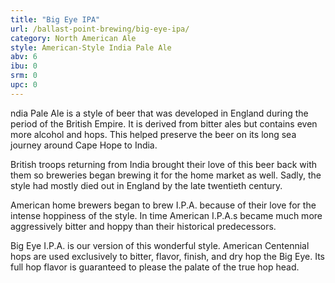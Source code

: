 ```yaml
---
title: "Big Eye IPA"
url: /ballast-point-brewing/big-eye-ipa/
category: North American Ale
style: American-Style India Pale Ale
abv: 6
ibu: 0
srm: 0
upc: 0
---
```

ndia Pale Ale is a style of beer that was developed in England during the period of the British Empire. It is derived from bitter ales but contains even more alcohol and hops. This helped preserve the beer on its long sea journey around Cape Hope to India.

British troops returning from India brought their love of this beer back with them so breweries began brewing it for the home market as well. Sadly, the style had mostly died out in England by the late twentieth century.

American home brewers began to brew I.P.A. because of their love for the intense hoppiness of the style. In time American I.P.A.s became much more aggressively bitter and hoppy than their historical predecessors.

Big Eye I.P.A. is our version of this wonderful style.  American Centennial hops are  used exclusively to bitter, flavor, finish, and dry hop the Big Eye. Its full hop flavor is guaranteed to please the palate of the true hop head.
